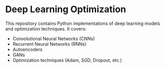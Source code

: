 # Deep Learning Optimization
This repository contains Python implementations of deep learning models and optimization techniques. It covers:
- Convolutional Neural Networks (CNNs)
- Recurrent Neural Networks (RNNs)
- Autoencoders
- GANs
- Optimization techniques (Adam, SGD, Dropout, etc.)

